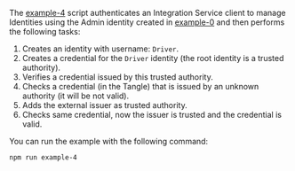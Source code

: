 The [example-4](https://github.com/iotaledger/integration-services/blob/master/clients/client-sdk/examples/4-TrustedAuthorities.ts)
script authenticates an Integration Service client to manage Identities using the Admin identity created in [example-0](./how-to-run-examples) and then performs the following tasks:

1. Creates an identity with username: `Driver`.
2. Creates a credential for the `Driver` identity (the root identity is a trusted authority).
3. Verifies a credential issued by this trusted authority.
4. Checks a credential (in the Tangle) that is issued by an unknown authority (it will be not valid). 
5. Adds the external issuer as trusted authority.
6. Checks same credential, now the issuer is trusted and the credential is valid.

You can run the example with the following command:

```bash
npm run example-4
```

